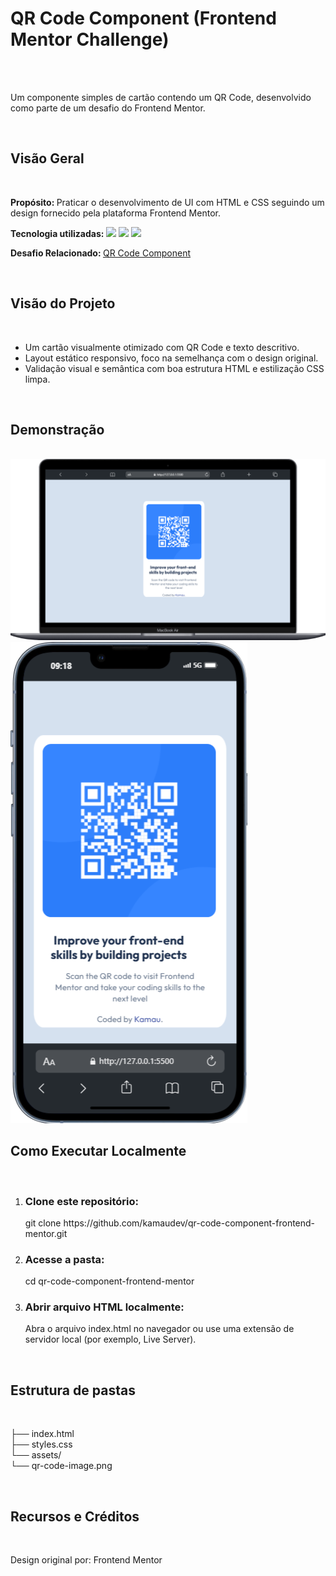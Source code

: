 <h1> QR Code Component (Frontend Mentor Challenge)</h1>
<br>
<br>
<p>Um componente simples de cartão contendo um QR Code, desenvolvido como parte de um desafio do Frontend Mentor.</p>
<br>
<h2>Visão Geral</h2>
<br>
<p><b>Propósito: </b>Praticar o desenvolvimento de UI com HTML e CSS seguindo um design fornecido pela plataforma Frontend Mentor.</p>
<p><b>Tecnologia utilizadas: </b> <img src= "https://img.shields.io/badge/HTML-239120?style=for-the-badge&logo=html5&logoColor=white"/>  <img src="https://img.shields.io/badge/CSS-239120?&style=for-the-badge&logo=css3&logoColor=white"/> 
  <img src="https://img.shields.io/badge/Figma-F24E1E?style=for-the-badge&logo=figma&logoColor=white"/></p>
<p><b>Desafio Relacionado: </b><a href="https://www.frontendmentor.io/challenges/qr-code-component-iux_sIO_H" target="_blank">QR Code Component</a></p>
<br>
<h2>Visão do Projeto</h2>
<br>
<ul>
  <li>Um cartão visualmente otimizado com QR Code e texto descritivo.</li>
  <li>Layout estático responsivo, foco na semelhança com o design original.</li>
  <li>Validação visual e semântica com boa estrutura HTML e estilização CSS limpa.</li>
</ul>
<br>
<h2>Demonstração</h2>
<br>
<img src="https://github.com/kamaudev/qr-code-component-frontend-mentor/blob/main/images/Macbook-Air-127.0.0.1%20(2).png?raw=true" alt="Demonstração do componente em desktop"/>
<img src="https://github.com/kamaudev/qr-code-component-frontend-mentor/blob/main/images/iPhone-13-PRO-127.0.0.1.png?raw=true" alt="Demonstração do componente em mobile"/>
<br>
<h2>Como Executar Localmente</h2>
<br>
<ol>
  <li><h3>Clone este repositório:</h3>
  <p>git clone https://github.com/kamaudev/qr-code-component-frontend-mentor.git</p></li>
  <li><h3>Acesse a pasta:</h3>
  <p>cd qr-code-component-frontend-mentor</p></li>
  <li><h3>Abrir arquivo HTML localmente:</h3>
  <p>Abra o arquivo index.html no navegador ou use uma extensão de servidor local (por exemplo, Live Server).</p></li>
</ol>
<br>
<h2>Estrutura de pastas</h2>
<br>
<p>
├── index.html<br>
├── styles.css<br>
└── assets/<br>
    └── qr-code-image.png
</p>
<br>
<h2>Recursos e Créditos</h2>
<br>
<p>Design original por: Frontend Mentor </p>
